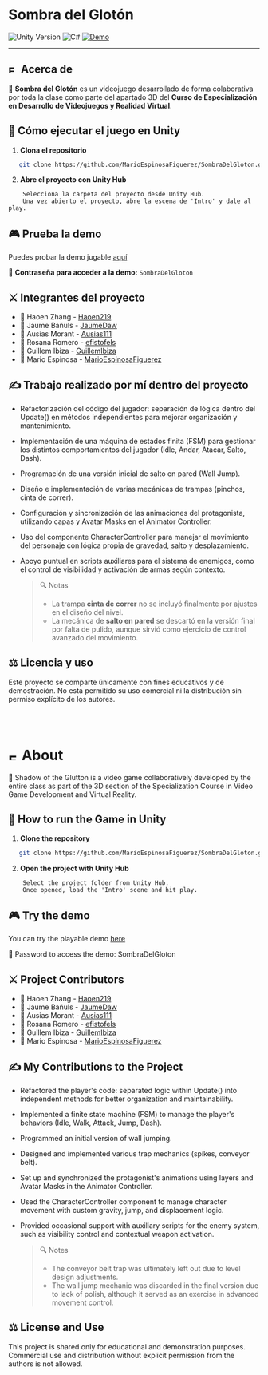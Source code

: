 # Sombra del Glotón
![Unity Version](https://img.shields.io/badge/Unity-2022.3.49f1-007ACC?logo=unity&logoColor=white)
![C#](https://img.shields.io/badge/C%23-Visual%20Studio-5C2D91?logo=c-sharp&logoColor=white)
[![Demo](https://img.shields.io/badge/Demo-Play%20Now-blue?logo=itch.io)](https://mario-espinosa.itch.io/sombra-del-gloton)
<br>

---

## <img src="https://upload.wikimedia.org/wikipedia/commons/9/9a/Flag_of_Spain.svg" alt="ES" width="20" height="15"> Acerca de 

📌 **Sombra del Glotón** es un videojuego desarrollado de forma colaborativa por toda la clase como parte del apartado 3D del **Curso de Especialización en Desarrollo de Videojuegos y Realidad Virtual**.

## 🚀 Cómo ejecutar el juego en Unity

1. **Clona el repositorio**
 ```bash
    git clone https://github.com/MarioEspinosaFiguerez/SombraDelGloton.git
```
2. **Abre el proyecto con Unity Hub**
```
    Selecciona la carpeta del proyecto desde Unity Hub.
    Una vez abierto el proyecto, abre la escena de 'Intro' y dale al play.
```

## 🎮 Prueba la demo
Puedes probar la demo jugable [aquí](https://mario-espinosa.itch.io/sombra-del-gloton)

🔐 **Contraseña para acceder a la demo:**  `SombraDelGloton`

## ⚔️ Integrantes del proyecto
- 👤 Haoen Zhang - [Haoen219](https://github.com/Haoen219)
- 👤 Jaume Bañuls - [JaumeDaw](https://github.com/JaumeDaw)
- 👤 Ausias Morant - [Ausias111](https://github.com/Ausias111)
- 👤 Rosana Romero - [efistofels](https://github.com/Mefistofels)
- 👤 Guillem Ibiza - [GuillemIbiza](https://github.com/GuillemIbiza)
- 👤 Mario Espinosa - [MarioEspinosaFiguerez](https://github.com/MarioEspinosaFiguerez)

## ✍️ Trabajo realizado por mí dentro del proyecto
- Refactorización del código del jugador: separación de lógica dentro del Update() en métodos independientes para mejorar organización y mantenimiento.

- Implementación de una máquina de estados finita (FSM) para gestionar los distintos comportamientos del jugador (Idle, Andar, Atacar, Salto, Dash).

- Programación de una versión inicial de salto en pared (Wall Jump).

- Diseño e implementación de varias mecánicas de trampas (pinchos, cinta de correr).

- Configuración y sincronización de las animaciones del protagonista, utilizando capas y Avatar Masks en el Animator Controller.

- Uso del componente CharacterController para manejar el movimiento del personaje con lógica propia de gravedad, salto y desplazamiento.

- Apoyo puntual en scripts auxiliares para el sistema de enemigos, como el control de visibilidad y activación de armas según contexto.

    > 🔍 Notas
    >- La trampa **cinta de correr** no se incluyó finalmente por ajustes en el diseño del nivel.
    >- La mecánica de **salto en pared** se descartó en la versión final por falta de pulido, aunque sirvió como ejercicio de control avanzado del movimiento.

## ⚖️ Licencia y uso
Este proyecto se comparte únicamente con fines educativos y de demostración.
No está permitido su uso comercial ni la distribución sin permiso explícito de los autores.



<br><br>

# <img src="https://upload.wikimedia.org/wikipedia/en/a/ae/Flag_of_the_United_Kingdom.svg" alt="EN" width="20" height="15"> About

📌 Shadow of the Glutton is a video game collaboratively developed by the entire class as part of the 3D section of the Specialization Course in Video Game Development and Virtual Reality.

## 🚀 How to run the Game in Unity
1. **Clone the repository**
 ```bash
    git clone https://github.com/MarioEspinosaFiguerez/SombraDelGloton.git
```
2. **Open the project with Unity Hub**
```
    Select the project folder from Unity Hub.
    Once opened, load the 'Intro' scene and hit play.
```

## 🎮 Try the demo
You can try the playable demo [here](https://mario-espinosa.itch.io/sombra-del-gloton)

🔐 Password to access the demo: SombraDelGloton

## ⚔️ Project Contributors
- 👤 Haoen Zhang - [Haoen219](https://github.com/Haoen219)
- 👤 Jaume Bañuls - [JaumeDaw](https://github.com/JaumeDaw)
- 👤 Ausias Morant - [Ausias111](https://github.com/Ausias111)
- 👤 Rosana Romero - [efistofels](https://github.com/Mefistofels)
- 👤 Guillem Ibiza - [GuillemIbiza](https://github.com/GuillemIbiza)
- 👤 Mario Espinosa - [MarioEspinosaFiguerez](https://github.com/MarioEspinosaFiguerez)

## ✍️ My Contributions to the Project
- Refactored the player's code: separated logic within Update() into independent methods for better organization and maintainability.

- Implemented a finite state machine (FSM) to manage the player's behaviors (Idle, Walk, Attack, Jump, Dash).

- Programmed an initial version of wall jumping.

- Designed and implemented various trap mechanics (spikes, conveyor belt).

- Set up and synchronized the protagonist's animations using layers and Avatar Masks in the Animator Controller.

- Used the CharacterController component to manage character movement with custom gravity, jump, and displacement logic.

- Provided occasional support with auxiliary scripts for the enemy system, such as visibility control and contextual weapon activation.

    > 🔍 Notes 
    >- The conveyor belt trap was ultimately left out due to level design adjustments.
    >- The wall jump mechanic was discarded in the final version due to lack of polish, although it served as an exercise in advanced movement control.

## ⚖️ License and Use

This project is shared only for educational and demonstration purposes.  
Commercial use and distribution without explicit permission from the authors is not allowed.
